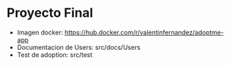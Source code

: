 # Proyecto Final

-   Imagen docker: https://hub.docker.com/r/valentinfernandez/adoptme-app
-   Documentacion de Users: src/docs/Users
-   Test de adoption: src/test
